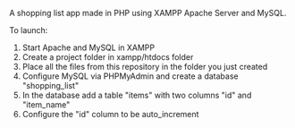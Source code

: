 A shopping list app made in PHP using XAMPP Apache Server and MySQL.

To launch:
1. Start Apache and MySQL in XAMPP
2. Create a project folder in xampp/htdocs folder
3. Place all the files from this repository in the folder you just created
4. Configure MySQL via PHPMyAdmin and create a database "shopping_list"
5. In the database add a table "items" with two columns "id" and "item_name"
6. Configure the "id" column to be auto_increment
